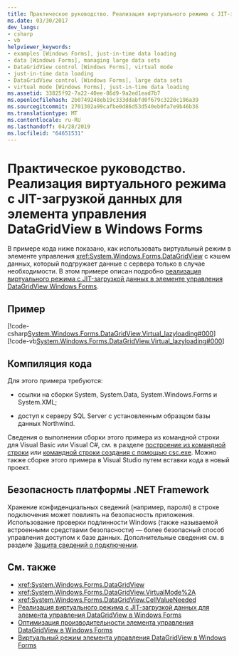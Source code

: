 ```yaml
---
title: Практическое руководство. Реализация виртуального режима с JIT-загрузкой данных для элемента управления DataGridView в Windows Forms
ms.date: 03/30/2017
dev_langs:
- csharp
- vb
helpviewer_keywords:
- examples [Windows Forms], just-in-time data loading
- data [Windows Forms], managing large data sets
- DataGridView control [Windows Forms], virtual mode
- just-in-time data loading
- DataGridView control [Windows Forms], large data sets
- virtual mode [Windows Forms], just-in-time data loading
ms.assetid: 33825f92-7a22-40ee-86d9-9a2ed1ead7b7
ms.openlocfilehash: 2b0749248eb19c333ddabfd0f679c3220c196a39
ms.sourcegitcommit: 2701302a99cafbe0d86d53d540eb0fa7e9b46b36
ms.translationtype: MT
ms.contentlocale: ru-RU
ms.lasthandoff: 04/28/2019
ms.locfileid: "64651531"
---
```

# <a name="how-to-implement-virtual-mode-with-just-in-time-data-loading-in-the-windows-forms-datagridview-control"></a>Практическое руководство. Реализация виртуального режима с JIT-загрузкой данных для элемента управления DataGridView в Windows Forms
В примере кода ниже показано, как использовать виртуальный режим в элементе управления <xref:System.Windows.Forms.DataGridView> с кэшем данных, который подгружает данные с сервера только в случае необходимости. В этом примере описан подробно [реализация виртуального режима с JIT-загрузкой данных в элементе управления DataGridView Windows Forms](implementing-virtual-mode-jit-data-loading-in-the-datagrid.md).  
  
## <a name="example"></a>Пример  
 [!code-csharp[System.Windows.Forms.DataGridView.Virtual_lazyloading#000](~/samples/snippets/csharp/VS_Snippets_Winforms/System.Windows.Forms.DataGridView.Virtual_lazyloading/CS/lazyloading.cs#000)]
 [!code-vb[System.Windows.Forms.DataGridView.Virtual_lazyloading#000](~/samples/snippets/visualbasic/VS_Snippets_Winforms/System.Windows.Forms.DataGridView.Virtual_lazyloading/VB/lazyloading.vb#000)]  
  
## <a name="compiling-the-code"></a>Компиляция кода  
 Для этого примера требуются:  
  
- ссылки на сборки System, System.Data, System.Windows.Forms и System.XML;  
  
- доступ к серверу SQL Server с установленным образцом базы данных Northwind.  
  
 Сведения о выполнении сборки этого примера из командной строки для Visual Basic или Visual C#, см. в разделе [построение из командной строки](../../../visual-basic/reference/command-line-compiler/building-from-the-command-line.md) или [командной строки создания с помощью csc.exe](../../../csharp/language-reference/compiler-options/command-line-building-with-csc-exe.md). Можно также сборке этого примера в Visual Studio путем вставки кода в новый проект.  
  
## <a name="net-framework-security"></a>Безопасность платформы .NET Framework  
 Хранение конфиденциальных сведений (например, пароля) в строке подключения может повлиять на безопасность приложения. Использование проверки подлинности Windows (также называемой встроенными средствами безопасности) — более безопасный способ управления доступом к базе данных. Дополнительные сведения см. в разделе [Защита сведений о подключении](../../data/adonet/protecting-connection-information.md).  
  
## <a name="see-also"></a>См. также

- <xref:System.Windows.Forms.DataGridView>
- <xref:System.Windows.Forms.DataGridView.VirtualMode%2A>
- <xref:System.Windows.Forms.DataGridView.CellValueNeeded>
- [Реализация виртуального режима с JIT-загрузкой данных для элемента управления DataGridView в Windows Forms](implementing-virtual-mode-jit-data-loading-in-the-datagrid.md)
- [Оптимизация производительности элемента управления DataGridView в Windows Forms](performance-tuning-in-the-windows-forms-datagridview-control.md)
- [Виртуальный режим элемента управления DataGridView в Windows Forms](virtual-mode-in-the-windows-forms-datagridview-control.md)
